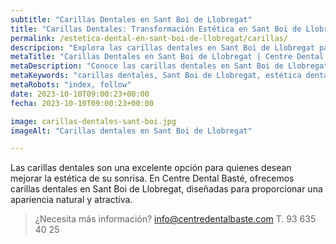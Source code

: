 ```yaml
---
subtitle: "Carillas Dentales en Sant Boi de Llobregat"
title: "Carillas Dentales: Transformación Estética en Sant Boi de Llobregat"
permalink: /estetica-dental-en-sant-boi-de-llobregat/carillas/
descripcion: "Explora las carillas dentales en Sant Boi de Llobregat para una transformación estética de tu sonrisa."
metaTitle: "Carillas Dentales en Sant Boi de Llobregat | Centre Dental Basté"
metaDescription: "Conoce las carillas dentales en Sant Boi de Llobregat, una solución estética para mejorar tu sonrisa."
metaKeywords: "carillas dentales, Sant Boi de Llobregat, estética dental"
metaRobots: "index, follow"
date: 2023-10-10T09:00:23+00:00
fecha: 2023-10-10T09:00:23+00:00

image: carillas-dentales-sant-boi.jpg
imageAlt: "Carillas dentales en Sant Boi de Llobregat"

---
```


Las carillas dentales son una excelente opción para quienes desean mejorar la estética de su sonrisa. En Centre Dental Basté, ofrecemos carillas dentales en Sant Boi de Llobregat, diseñadas para proporcionar una apariencia natural y atractiva.

>¿Necesita más información?
>info@centredentalbaste.com
> T. 93 635 40 25